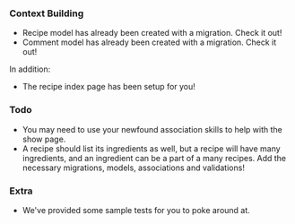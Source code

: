 ### Context Building

- Recipe model has already been created with a migration. Check it out!
- Comment model has already been created with a migration. Check it out!

In addition:

- The recipe index page has been setup for you!

### Todo

- You may need to use your newfound association skills to help with the show page.
- A recipe should list its ingredients as well, but a recipe will have many ingredients, and an ingredient can be a part of a many recipes. Add the necessary migrations, models, associations and validations!

### Extra

- We've provided some sample tests for you to poke around at.
